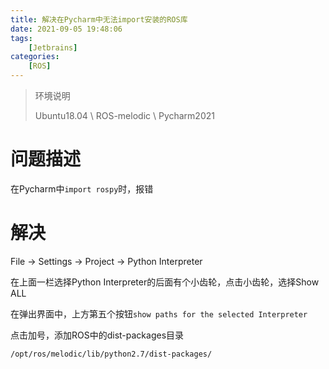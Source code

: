 ```yaml
---
title: 解决在Pycharm中无法import安装的ROS库
date: 2021-09-05 19:48:06
tags: 
    [Jetbrains] 
categories: 
    [ROS]
---
```


> 环境说明
>
> Ubuntu18.04 \ ROS-melodic \  Pycharm2021



# 问题描述

在Pycharm中`import rospy`时，报错



# 解决

File -> Settings -> Project -> Python Interpreter

在上面一栏选择Python Interpreter的后面有个小齿轮，点击小齿轮，选择Show ALL

在弹出界面中，上方第五个按钮`show paths for the selected Interpreter`

点击加号，添加ROS中的dist-packages目录

`/opt/ros/melodic/lib/python2.7/dist-packages/`

